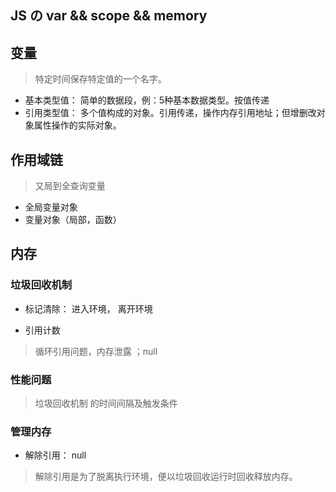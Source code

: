 ## JS の var && scope && memory

## 变量
> 特定时间保存特定值的一个名字。

- 基本类型值： 简单的数据段，例：5种基本数据类型。按值传递
- 引用类型值： 多个值构成的对象。引用传递，操作内存引用地址；但增删改对象属性操作的实际对象。

## 作用域链
> 又局到全查询变量

- 全局变量对象
- 变量对象（局部，函数）

## 内存

### 垃圾回收机制

- 标记清除：
进入环境， 离开环境

- 引用计数
> 循环引用问题，内存泄露 ；null

### 性能问题

> 垃圾回收机制 的时间间隔及触发条件

### 管理内存

- 解除引用： null
> 解除引用是为了脱离执行环境，便以垃圾回收运行时回收释放内存。